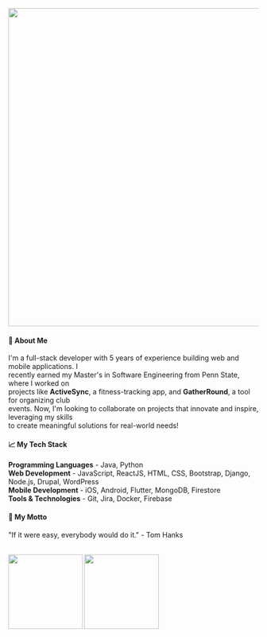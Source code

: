 <img src=https://media.giphy.com/media/fd4541gIoVM2vZbyVo/giphy.gif width="640px">

#### 📙 About Me
I'm a full-stack developer with 5 years of experience building web and mobile applications. I <br />recently earned my Master's in Software Engineering from Penn State, where I worked on<br /> projects like <b>ActiveSync</b>, a fitness-tracking app, and <b>GatherRound</b>, a tool for organizing club<br /> events. Now, I'm looking to collaborate on projects that innovate and inspire, leveraging my skills<br /> to create meaningful solutions for real-world needs!

#### 📈 My Tech Stack
<b>Programming Languages</b> - Java, Python <br />
<b>Web Development</b> - JavaScript, ReactJS, HTML, CSS, Bootstrap, Django, Node.js, Drupal, WordPress <br />
<b>Mobile Development</b> - iOS, Android, Flutter, MongoDB, Firestore <br />
<b>Tools & Technologies</b> - Git, Jira, Docker, Firebase <br />

#### 💬 My Motto
"If it were easy, everybody would do it." - Tom Hanks<br/><br/>

<img align="left" height="150px" src="https://github-readme-stats.vercel.app/api/?username=Liam-boston&theme=gruvbox" />
<img align="center" height="150px" src="https://github-readme-stats.vercel.app/api/top-langs/?username=Liam-boston&layout=compact&line_height=27&theme=gruvbox" />

